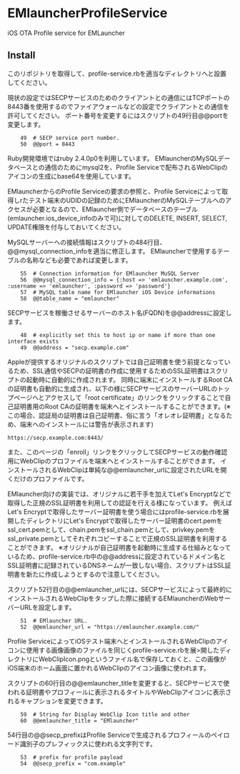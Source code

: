 # EMlauncherProfileService
iOS OTA Profile service for EMLauncher

## Install

このリポジトリを取得して、profile-service.rbを適当なディレクトリへと設置してください。

現状の設定ではSECPサービスのためのクライアントとの通信にはTCPポートの8443番を使用するのでファイアウォールなどの設定でクライアントとの通信を許可してください。
ポート番号を変更するにはスクリプトの49行目@@portを変更します。

```
    49	# SECP service port number.
    50	@@port = 8443
```

Ruby開発環境ではruby 2.4.0p0を利用しています。
EMlauncherのMySQLデータベースとの通信のためにmysql2を、Profile Serviceで配布されるWebClipのアイコンの生成にbase64を使用しています。

EMlauncherからのProfile Serviceの要求の参照と、Profile Serviceによって取得しrたテスト端末のUDIDの記録のためにEMlauncherのMySQLテーブルへのアクセスが必要となるので、EMlauncher側でデータベースのテーブル(emlauncher.ios_device_infoのみで可)に対してのDELETE, INSERT, SELECT, UPDATE権限を付与しておいてください。

MySQLサーバーへの接続情報はスクリプトの484行目、@@mysql_connection_infoを適当に修正します。
EMlauncherで使用するテーブルの名称なども必要であれば変更します。

```
    55	# Connection information for EMlauncher MuSQL Server
    56	@@mysql_connection_info = {:host => 'emlauncher.example.com', :username => 'emlauncher', :password => 'password'}
    57	# MySQL table name for EMlauncher iOS Device informations
    58	@@table_name = "emlauncher"
```

SECPサービスを稼働させるサーバーのホスト名(FQDN)を@@addressに設定します。

```
    48	# explicitly set this to host ip or name if more than one interface exists
    49	@@address = "secp.example.com"
```

Appleが提供するオリジナルのスクリプトでは自己証明書を使う前提となっているため、SSL通信やSECPの証明書の作成に使用するためのSSL証明書はスクリプトの起動時に自動的に作成されます。
同時に端末にインストールするRoot CAの証明書も自動的に生成され、以下の様にSECPサービスのサーバーURLのトップページへとアクセスして「root certificate」のリンクをクリックすることで自己証明書用のRoot CAの証明書を端末へとインストールすることができます。(※この場合、認証局の証明書は自己証明書、俗に言う「オレオレ証明書」となるため、端末へのインストールには警告が表示されます)

```
https://secp.example.com:8443/
```

また、このページの「enroll」リンクをクリックしてSECPサービスの動作確認用にWebClipのプロファイルを端末へとインストールすることができます。
インストールされるWebClipは単純な@@emlauncher_urlに設定されたURLを開くだけのプロファイルです。

EMlauncher向けの実装では、オリジナルに若干手を加えてLet's Encryptなどで取得した正規のSSL証明書を利用しての認証を行える様になっています。
例えばLet's Encryptで取得したサーバー証明書を使う場合にはprofile-service.rbを展開したディレクトリにLet's Encryptで取得したサーバー証明書のcert.pemをssl_cert.pemとして、chain.pemをssl_chain.pemとして、privkey.pemをssl_private.pemとしてそれぞれコピーすることで正規のSSL証明書を利用することができます。
※オリジナルが自己証明書を起動時に生成する仕組みとなっているため、profile-service.rb中の@@addressに設定されているドメイン名とSSL証明書に記録されているDNSネームが一致しない場合、スクリプトはSSL証明書を新たに作成しようとするので注意してください。

スクリプト52行目の@@emlauncher_urlには、SECPサービスによって最終的にインストールされるWebClipをタップした際に接続するEMlauncherのWebサーバーURLを設定します。

```
    51	# EMlauncher URL.
    52	@@emlauncher_url = "https://emlauncher.example.com/"
```

Profile ServiceによってiOSテスト端末へとインストールされるWebClipのアイコンに使用する画像画像のファイルを同じくprofile-service.rbを展>開したディレクトリにWebClipIcon.pngというファイル名で保存しておくと、この画像がiOS端末のホーム画面に置かれるWebClipのアイコン画像に使われます。

スクリプトの60行目の@@emlauncher_titleを変更すると、SECPサービスで使われる証明書やプロフィールに表示されるタイトルやWebClipアイコンに表示されるキャプションを変更できます。

```
    59	# String for Display WebClip Icon title and other
    60	@@emlauncher_title = "EMlauncher"
```

54行目の@@secp_prefixはProfile Serviceで生成されるプロフィールのペイロード識別子のプレフィックスに使われる文字列です。

```
    53	# prefix for profile payload
    54	@@secp_prefix = "com.example"
```

